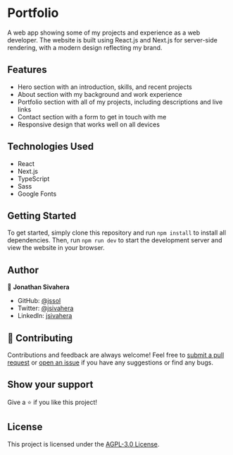 # Portfolio

A web app showing some of my projects and experience as a web developer. The website is built using React.js and Next.js for server-side rendering, with a modern design reflecting my brand.

## Features

- Hero section with an introduction, skills, and recent projects
- About section with my background and work experience
- Portfolio section with all of my projects, including descriptions and live links
- Contact section with a form to get in touch with me
- Responsive design that works well on all devices

## Technologies Used

- React
- Next.js
- TypeScript
- Sass
- Google Fonts

## Getting Started

To get started, simply clone this repository and run `npm install` to install all dependencies. Then, run `npm run dev` to start the development server and view the website in your browser.

## Author

👤 **Jonathan Sivahera**

- GitHub: [@jssol](https://github.com/jssol)
- Twitter: [@jsivahera](https://twitter.com/jsivahera)
- LinkedIn: [jsivahera](https://linkedin.com/in/jsivahera)

## 🤝 Contributing

Contributions and feedback are always welcome! Feel free to [submit a pull request](https://github.com/jssol/portfolio/compare) or [open an issue](https://github.com/jssol/portfolio/issues/new/choose) if you have any suggestions or find any bugs.

## Show your support

Give a ⭐️ if you like this project!

## License

This project is licensed under the [AGPL-3.0 License](./LICENSE).
